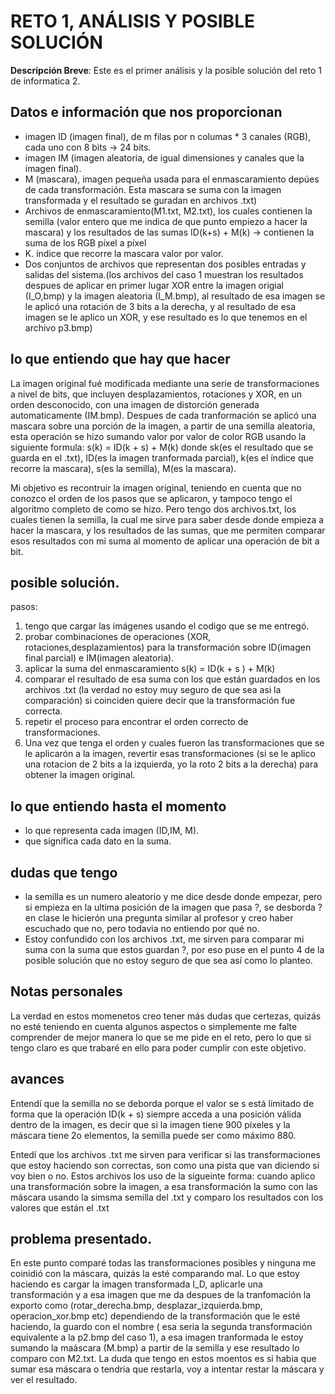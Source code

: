 # RETO 1,  ANÁLISIS Y POSIBLE SOLUCIÓN
**Descripción Breve**:
Este es el primer análisis y la posible solución del reto 1 de informatica 2.

## Datos e información que nos proporcionan
- imagen ID (imagen final), de m filas por n columas * 3 canales (RGB), cada uno con 8 bits → 24 bits.
- imagen IM (imagen aleatoria, de igual dimensiones y canales que la imagen final).
- M (mascara), imagen pequeña usada para el enmascaramiento depúes de cada transformación. Esta mascara se suma con la imagen transformada y el resultado se guradan en archivos .txt)
- Archivos de enmascaramiento(M1.txt, M2.txt), los cuales contienen la semilla (valor entero que me indica de que punto empiezo a hacer la mascara) y los resultados de las sumas ID(k+s) + M(k) → contienen la suma de los RGB píxel a píxel 
- K. índice que recorre la mascara valor por valor.
- Dos conjuntos de archivos que representan dos posibles entradas y salidas del sistema.(los archivos del caso 1 muestran los resultados despues de aplicar en primer lugar XOR entre la imagen origial (I_O,bmp) y la imagen aleatoria (I_M.bmp), al resultado de esa imagen se le aplicó una rotación de 3 bits a la derecha, y al resultado de esa imagen se le aplico un XOR, y ese resultado es lo que tenemos en el archivo p3.bmp)

## lo que entiendo que hay que hacer 
La imagen original fué modificada mediante una serie de transformaciones a nivel de bits, que incluyen desplazamientos, rotaciones y XOR, en un orden desconocido, con una imagen de distorción generada automaticamente (IM.bmp).
Despues de cada tranformación se aplicó una mascara sobre una porción de la imagen, a partir de una semilla aleatoria, esta operación se hizo sumando valor por valor de color RGB usando la siguiente formula:
s(k) = ID(k + s) + M(k)
donde sk(es el resultado que se guarda en el .txt), ID(es la imagen tranformada parcial), k(es el índice que recorre la mascara), s(es la semilla), M(es la mascara).

Mi objetivo es recontruir la imagen original, teniendo en cuenta que no conozco el orden de los pasos que se aplicaron, y tampoco tengo el algoritmo completo de como se hizo. Pero tengo dos archivos.txt, los cuales tienen la semilla, la cual me sirve para saber desde donde empieza a hacer la mascara, y los resultados de las sumas, que me permiten comparar esos resultados con mi suma al momento de aplicar una operación de bit a bit.

## posible solución.
pasos:
1. tengo que cargar las imágenes usando el codigo que se me entregó.
2. probar combinaciones de operaciones (XOR, rotaciones,desplazamientos) para la transformación sobre ID(imagen final parcial) e IM(imagen aleatoria).
3. aplicar la suma del enmascaramiento s(k) = ID(k + s ) + M(k)
4. comparar el resultado de esa suma con los que están guardados en los archivos .txt (la verdad no estoy muy seguro de que sea asi la comparación) si coinciden quiere decir que la transformación fue correcta.
5. repetir el proceso para encontrar el orden correcto de transformaciones.
6. Una vez que tenga el orden y cuales fueron las transformaciones que se le aplicarón a la imagen, revertir esas transformaciones (si se le aplico una rotacion de 2 bits a la izquierda, yo la roto 2 bits a la derecha) para obtener la imagen original.

## lo que entiendo hasta el momento
- lo que representa cada imagen (ID,IM, M).
- que significa cada dato en la suma.

## dudas que tengo 
- la semilla es un numero aleatorio y me dice desde donde empezar, pero si empieza en la ultima posición de la imagen que pasa ?, se desborda ? en clase le hicierón una pregunta similar al profesor y creo haber escuchado que no, pero todavia no entiendo por qué no.
- Estoy  confundido con los archivos .txt, me sirven para comparar mi suma con la suma que estos guardan ?, por eso puse en el punto 4 de la posible solución que no estoy seguro de que sea así como lo planteo.

## Notas personales 
La verdad en estos momenetos creo tener más dudas que certezas, quizás no esté teniendo en cuenta algunos aspectos o simplemente me falte comprender de mejor manera lo que se me pide en el reto, pero lo que si tengo claro es que trabaré en ello para poder cumplir con este objetivo.

## avances 
Entendí que la semilla no se deborda porque el valor se s está limitado de forma que la operación ID(k + s) siempre acceda a una posición válida dentro de la imagen, es decir 
que si la imagen tiene 900 píxeles y la máscara tiene 2o elementos, la semilla puede ser como máximo 880.

Entedí que los archivos .txt me sirven para verificar si las transformaciones que estoy haciendo son correctas, son como una pista que van diciendo si voy bien o no.
Estos archivos los uso de la sigueinte forma:
cuando aplico una transformación sobre la imagen, a esa transformación la sumo con las máscara usando la simsma semilla del .txt y comparo los resultados con los valores que están el .txt

## problema presentado.
En este punto comparé todas las transformaciones posibles y ninguna me coinidió con la máscara, quizás la esté comparando mal. Lo que estoy haciendo es cargar la imagen transformada I_D, aplicarle una transformación y a esa imagen que me da despues de la tranfomación la exporto como (rotar_derecha.bmp, desplazar_izquierda.bmp, operacion_xor.bmp etc) dependiendo de la transformación que le esté haciendo, la guardo con el nombre ( esa seria la segunda transformación equivalente a la p2.bmp del caso 1), a esa imagen tranformada le estoy sumando la maáscara (M.bmp) a partir de la semilla y ese resultado lo comparo con M2.txt.
La duda que tengo en estos moentos es si habia que sumar esa máscara o tendria que restarla, voy a intentar restar la máscara y ver el resultado.
